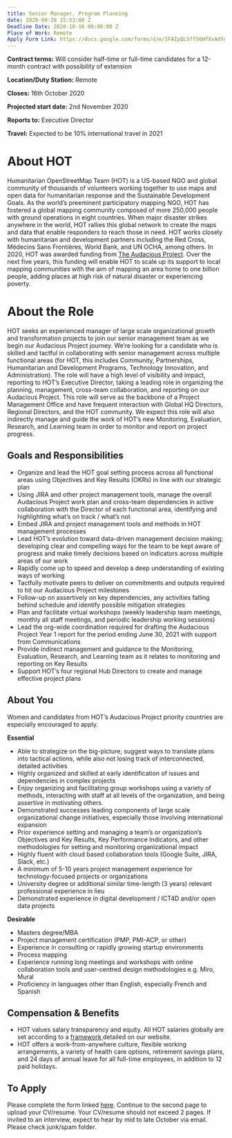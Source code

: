 ```yaml
---
title: Senior Manager, Program Planning
date: 2020-09-28 15:53:00 Z
Deadline Date: 2020-10-16 00:00:00 Z
Place of Work: Remote
Apply Form Link: https://docs.google.com/forms/d/e/1FAIpQLSffS0WfXxAdYAr2aLx6qQ1FLJ3TAd6u-IKPIxbe-7ngoO3WsA/viewform?usp=sf_link
---
```


**Contract terms:** Will consider half-time or full-time candidates for a 12-month contract with possibility of extension

**Location/Duty Station:** Remote

**Closes:** 16th October 2020

**Projected start date:** 2nd November 2020

**Reports to:** Executive Director

**Travel:** Expected to be 10% international travel in 2021
 
# About HOT
Humanitarian OpenStreetMap Team (HOT) is a US-based NGO and global community of thousands of volunteers working together to use maps and open data for humanitarian response and the Sustainable Development Goals. As the world’s preeminent participatory mapping NGO, HOT has fostered a global mapping community composed of more 250,000 people with ground operations in eight countries. When major disaster strikes anywhere in the world, HOT rallies this global network to create the maps and data that enable responders to reach those in need. HOT works closely with humanitarian and development partners including the Red Cross, Médecins Sans Frontières, World Bank, and UN OCHA, among others. In 2020, HOT was awarded funding from [The Audacious Project](https://audaciousproject.org/ideas/2020/humanitarian-openstreetmap-team). Over the next five years, this funding will enable HOT to scale up its support to local mapping communities with the aim of mapping an area home to one billion people, adding places at high risk of natural disaster or experiencing poverty.

# About the Role
HOT seeks an experienced manager of large scale organizational growth and transformation projects to join our senior management team as we begin our Audacious Project journey. We’re looking for a candidate who is skilled and tactful in collaborating with senior management across multiple functional areas (for HOT, this includes Community, Partnerships, Humanitarian and Development Programs, Technology Innovation, and Administration). The role will have a high level of visibility and impact, reporting to HOT’s Executive Director, taking a leading role in organizing the planning, management, cross-team collaboration, and reporting on our Audacious Project. This role will serve as the backbone of a Project Management Office and have frequent interaction with Global HQ Directors, Regional Directors, and the HOT community. We expect this role will also indirectly manage and guide the work of HOT’s new Monitoring, Evaluation, Research, and Learning team in order to monitor and report on project progress.

## Goals and Responsibilities
* Organize and lead the HOT goal setting process across all functional areas using Objectives and Key Results (OKRs) in line with our strategic plan
* Using JIRA and other project management tools, manage the overall Audacious Project work plan and cross-team dependencies in active collaboration with the Director of each functional area, identifying and highlighting what’s on track / what’s not
* Embed JIRA and project management tools and methods in HOT management processes
* Lead HOT’s evolution toward data-driven management decision making; developing clear and compelling ways for the team to be kept aware of progress and make timely decisions based on indicators across multiple areas of our work
* Rapidly come up to speed and develop a deep understanding of existing ways of working
* Tactfully motivate peers to deliver on commitments and outputs required to hit our Audacious Project milestones 
* Follow-up on assertively on key dependencies, any activities falling behind schedule and identify possible mitigation strategies
* Plan and facilitate virtual workshops (weekly leadership team meetings, monthly all staff meetings, and periodic leadership working sessions)
* Lead the org-wide coordination required for drafting the Audacious Project Year 1 report for the period ending June 30, 2021 with support from Communications
* Provide indirect management and guidance to the Monitoring, Evaluation, Research, and Learning team as it relates to monitoring and reporting on Key Results
* Support HOT’s four regional Hub Directors to create and manage effective project plans

## About You
Women and candidates from HOT’s Audacious Project priority countries are especially encouraged to apply.

**Essential**
* Able to strategize on the big-picture, suggest ways to translate plans into tactical actions, while also not losing track of interconnected, detailed activities
* Highly organized and skilled at early identification of issues and dependencies in complex projects
* Enjoy organizing and facilitating group workshops using a variety of methods, interacting with staff at all levels of the organization, and being assertive in motivating others. 
* Demonstrated successes leading components of large scale organizational change initiatives, especially those involving international expansion
* Prior experience setting and managing a team’s or organization’s Objectives and Key Results, Key Performance Indicators, and other methodologies for setting and monitoring organizational impact
* Highly fluent with cloud based collaboration tools (Google Suite, JIRA, Slack, etc.)
* A minimum of 5-10 years project management experience for technology-focused projects or organizations
* University degree or additional similar time-length (3 years) relevant professional experience in lieu
* Demonstrated experience in digital development / ICT4D and/or open data projects

**Desirable**
* Masters degree/MBA
* Project management certification (PMP, PMI-ACP, or other)
* Experience in consulting or rapidly growing startup environments
* Process mapping
* Experience running long meetings and workshops with online collaboration tools and user-centred design methodologies e.g. Miro, Mural
* Proficiency in languages other than English, especially French and Spanish

## Compensation & Benefits
* HOT values salary transparency and equity. All HOT salaries globally are set according to a [framework ](https://www.hotosm.org/salaries)detailed on our website.
* HOT offers a work-from-anywhere culture, flexible working arrangements, a variety of health care options, retirement savings plans, and 24 days of annual leave for all full-time employees, in addition to 12 paid holidays. 

## To Apply
Please complete the form linked [here](https://docs.google.com/forms/d/e/1FAIpQLSffS0WfXxAdYAr2aLx6qQ1FLJ3TAd6u-IKPIxbe-7ngoO3WsA/viewform?usp=sf_link). Continue to the second page to upload your CV/resume. Your CV/resume should not exceed 2 pages. If invited to an interview, expect to hear by mid to late October via email. Please check junk/spam folder.